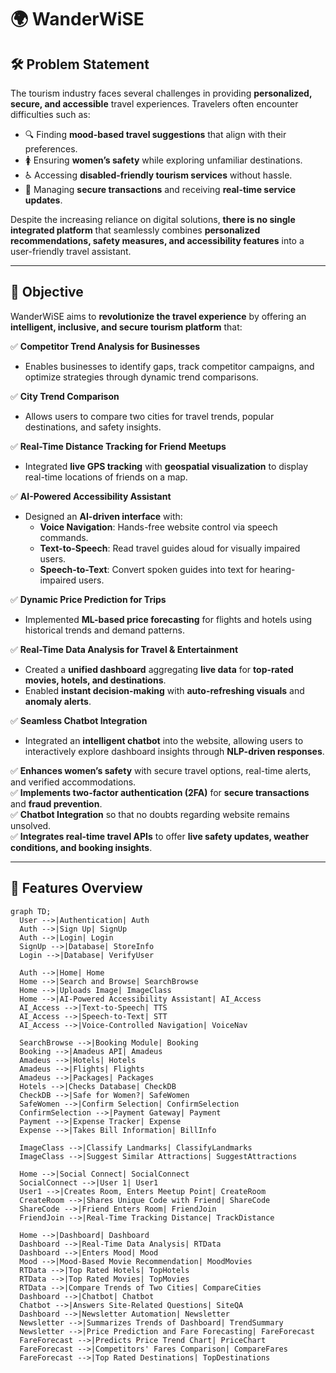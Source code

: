 # 🌍 WanderWiSE  

## 🛠 Problem Statement  
The tourism industry faces several challenges in providing **personalized, secure, and accessible** travel experiences. Travelers often encounter difficulties such as:  

- 🔍 Finding **mood-based travel suggestions** that align with their preferences.  
- 🚺 Ensuring **women’s safety** while exploring unfamiliar destinations.  
- ♿ Accessing **disabled-friendly tourism services** without hassle.  
- 🔐 Managing **secure transactions** and receiving **real-time service updates**.  

Despite the increasing reliance on digital solutions, **there is no single integrated platform** that seamlessly combines **personalized recommendations, safety measures, and accessibility features** into a user-friendly travel assistant.  

---

## 🎯 Objective  
WanderWiSE aims to **revolutionize the travel experience** by offering an **intelligent, inclusive, and secure tourism platform** that:  

✅ **Competitor Trend Analysis for Businesses**  
   - Enables businesses to identify gaps, track competitor campaigns, and optimize strategies through dynamic trend comparisons.  

✅ **City Trend Comparison**  
   - Allows users to compare two cities for travel trends, popular destinations, and safety insights.  

✅ **Real-Time Distance Tracking for Friend Meetups**  
   - Integrated **live GPS tracking** with **geospatial visualization** to display real-time locations of friends on a map.  

✅ **AI-Powered Accessibility Assistant**  
   - Designed an **AI-driven interface** with:  
     - **Voice Navigation**: Hands-free website control via speech commands.  
     - **Text-to-Speech**: Read travel guides aloud for visually impaired users.  
     - **Speech-to-Text**: Convert spoken guides into text for hearing-impaired users.  

✅ **Dynamic Price Prediction for Trips**  
   - Implemented **ML-based price forecasting** for flights and hotels using historical trends and demand patterns.  

✅ **Real-Time Data Analysis for Travel & Entertainment**  
   - Created a **unified dashboard** aggregating **live data** for **top-rated movies, hotels, and destinations**.  
   - Enabled **instant decision-making** with **auto-refreshing visuals** and **anomaly alerts**.  

✅ **Seamless Chatbot Integration**  
   - Integrated an **intelligent chatbot** into the website, allowing users to interactively explore dashboard insights through **NLP-driven responses**.  

✅ **Enhances women’s safety** with secure travel options, real-time alerts, and verified accommodations.  
✅ **Implements two-factor authentication (2FA)** for **secure transactions** and **fraud prevention**.  
✅ **Chatbot Integration** so that no doubts regarding website remains unsolved.  
✅ **Integrates real-time travel APIs** to offer **live safety updates, weather conditions, and booking insights**.  

---

## 📌 Features Overview



```mermaid
graph TD;
  User -->|Authentication| Auth
  Auth -->|Sign Up| SignUp
  Auth -->|Login| Login
  SignUp -->|Database| StoreInfo
  Login -->|Database| VerifyUser
 
  Auth -->|Home| Home
  Home -->|Search and Browse| SearchBrowse
  Home -->|Uploads Image| ImageClass
  Home -->|AI-Powered Accessibility Assistant| AI_Access
  AI_Access -->|Text-to-Speech| TTS
  AI_Access -->|Speech-to-Text| STT
  AI_Access -->|Voice-Controlled Navigation| VoiceNav

  SearchBrowse -->|Booking Module| Booking
  Booking -->|Amadeus API| Amadeus
  Amadeus -->|Hotels| Hotels
  Amadeus -->|Flights| Flights
  Amadeus -->|Packages| Packages
  Hotels -->|Checks Database| CheckDB
  CheckDB -->|Safe for Women?| SafeWomen
  SafeWomen -->|Confirm Selection| ConfirmSelection
  ConfirmSelection -->|Payment Gateway| Payment
  Payment -->|Expense Tracker| Expense
  Expense -->|Takes Bill Information| BillInfo

  ImageClass -->|Classify Landmarks| ClassifyLandmarks
  ImageClass -->|Suggest Similar Attractions| SuggestAttractions

  Home -->|Social Connect| SocialConnect
  SocialConnect -->|User 1| User1
  User1 -->|Creates Room, Enters Meetup Point| CreateRoom
  CreateRoom -->|Shares Unique Code with Friend| ShareCode
  ShareCode -->|Friend Enters Room| FriendJoin
  FriendJoin -->|Real-Time Tracking Distance| TrackDistance

  Home -->|Dashboard| Dashboard
  Dashboard -->|Real-Time Data Analysis| RTData
  Dashboard -->|Enters Mood| Mood
  Mood -->|Mood-Based Movie Recommendation| MoodMovies
  RTData -->|Top Rated Hotels| TopHotels
  RTData -->|Top Rated Movies| TopMovies
  RTData -->|Compare Trends of Two Cities| CompareCities
  Dashboard -->|Chatbot| Chatbot
  Chatbot -->|Answers Site-Related Questions| SiteQA
  Dashboard -->|Newsletter Automation| Newsletter
  Newsletter -->|Summarizes Trends of Dashboard| TrendSummary
  Newsletter -->|Price Prediction and Fare Forecasting| FareForecast
  FareForecast -->|Predicts Price Trend Chart| PriceChart
  FareForecast -->|Competitors' Fares Comparison| CompareFares
  FareForecast -->|Top Rated Destinations| TopDestinations
